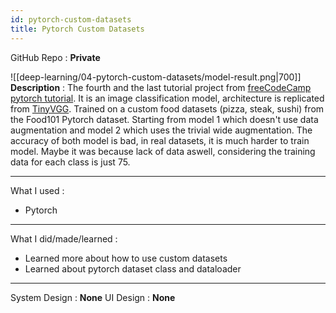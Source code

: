 ```yaml
---
id: pytorch-custom-datasets
title: Pytorch Custom Datasets
---
```

GitHub Repo : **Private**

![[deep-learning/04-pytorch-custom-datasets/model-result.png|700]]
**Description** : The fourth and the last tutorial project from [freeCodeCamp pytorch tutorial](https://youtu.be/V_xro1bcAuA?si=fy7RMLXDo54P-PwU). It is an image classification model, architecture is replicated from [TinyVGG](https://poloclub.github.io/cnn-explainer/). Trained on a custom food datasets (pizza, steak, sushi) from the Food101 Pytorch dataset. Starting from model 1 which doesn't use data augmentation and model 2 which uses the trivial wide augmentation. The accuracy of both model is bad, in real datasets, it is much harder to train model. Maybe it was because lack of data aswell, considering the training data for each class is just 75.

---
What I used :
- Pytorch
---
What I did/made/learned :
- Learned more about how to use custom datasets
- Learned about pytorch dataset class and dataloader
---
System Design : **None**
UI Design : **None**